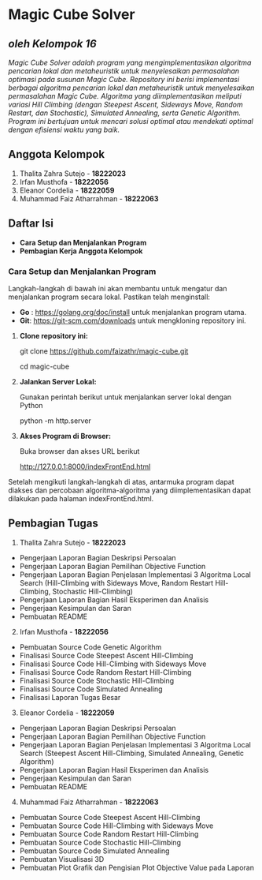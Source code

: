 # Magic Cube Solver
## *oleh Kelompok 16*

*Magic Cube Solver adalah program yang mengimplementasikan algoritma pencarian lokal dan metaheuristik untuk menyelesaikan permasalahan optimasi pada susunan Magic Cube.*
*Repository ini berisi implementasi berbagai algoritma pencarian lokal dan metaheuristik untuk menyelesaikan permasalahan Magic Cube. Algoritma yang diimplementasikan meliputi variasi Hill Climbing (dengan Steepest Ascent, Sideways Move, Random Restart, dan Stochastic), Simulated Annealing, serta Genetic Algorithm. Program ini bertujuan untuk mencari solusi optimal atau mendekati optimal dengan efisiensi waktu yang baik.*

## Anggota Kelompok
1. Thalita Zahra Sutejo - **18222023**
2. Irfan Musthofa - **18222056**
3. Eleanor Cordelia - **18222059**
4. Muhammad Faiz Atharrahman - **18222063**

## Daftar Isi
- **Cara Setup dan Menjalankan Program**
- **Pembagian Kerja Anggota Kelompok**

### Cara Setup dan Menjalankan Program
Langkah-langkah di bawah ini akan membantu untuk mengatur dan menjalankan program secara lokal.
Pastikan telah menginstall:
- **Go** : https://golang.org/doc/install untuk menjalankan program utama.
- **Git**: https://git-scm.com/downloads untuk mengkloning repository ini.
1. **Clone repository ini:**
   
   git clone https://github.com/faizathr/magic-cube.git

   cd magic-cube
3. **Jalankan Server Lokal:**

   Gunakan perintah berikut untuk menjalankan server lokal dengan Python

   python -m http.server
5. **Akses Program di Browser:**
   
   Buka browser dan akses URL berikut 

   http://127.0.0.1:8000/indexFrontEnd.html

Setelah mengikuti langkah-langkah di atas, antarmuka program dapat diakses dan percobaan algoritma-algoritma yang diimplementasikan dapat dilakukan pada halaman indexFrontEnd.html.

## Pembagian Tugas 
1. Thalita Zahra Sutejo - **18222023**
- Pengerjaan Laporan Bagian Deskripsi Persoalan
- Pengerjaan Laporan Bagian Pemilihan Objective Function 
- Pengerjaan Laporan Bagian Penjelasan Implementasi 3 Algoritma Local Search (Hill-Climbing with Sideways Move, Random Restart Hill-Climbing, Stochastic Hill-Climbing)
- Pengerjaan Laporan Bagian Hasil Eksperimen dan Analisis
- Pengerjaan Kesimpulan dan Saran
- Pembuatan README
2. Irfan Musthofa - **18222056**
- Pembuatan Source Code Genetic Algorithm
- Finalisasi Source Code Steepest Ascent Hill-Climbing
- Finalisasi Source Code Hill-Climbing with Sideways Move
- Finalisasi Source Code Random Restart Hill-Climbing
- Finalisasi Source Code Stochastic Hill-Climbing
- Finalisasi Source Code  Simulated Annealing
- Finalisasi Laporan Tugas Besar
3. Eleanor Cordelia - **18222059**
- Pengerjaan Laporan Bagian Deskripsi Persoalan
- Pengerjaan Laporan Bagian Pemilihan Objective Function
- Pengerjaan Laporan Bagian Penjelasan Implementasi 3 Algoritma Local Search (Steepest Ascent Hill-Climbing, Simulated Annealing, Genetic Algorithm)
- Pengerjaan Laporan Bagian Hasil Eksperimen dan Analisis
- Pengerjaan Kesimpulan dan Saran
- Pembuatan README
4. Muhammad Faiz Atharrahman - **18222063**
- Pembuatan Source Code Steepest Ascent Hill-Climbing
- Pembuatan Source Code Hill-Climbing with Sideways Move
- Pembuatan Source Code Random Restart Hill-Climbing
- Pembuatan Source Code Stochastic Hill-Climbing
- Pembuatan Source Code  Simulated Annealing
- Pembuatan Visualisasi 3D 
- Pembuatan Plot Grafik dan Pengisian Plot Objective Value pada Laporan
